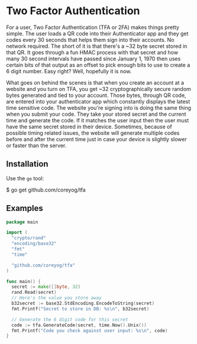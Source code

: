 # Two Factor Authentication
For a user, Two Factor Authentication (TFA or 2FA) makes things pretty simple. The user loads a QR code into their Authenticator app and they get codes every 30 seconds that helps them sign into their accounts. No network required. The short of it is that there's a ~32 byte secret stored in that QR. It goes through a fun HMAC process with that secret and how many 30 second intervals have passed since January 1, 1970 then uses certain bits of that output as an offset to pick enough bits to use to create a 6 digit number. Easy right? Well, hopefully it is now.

What goes on behind the scenes is that when you create an account at a website and you turn on TFA, you get ~32 cryptographically secure random bytes generated and tied to your account. Those bytes, through QR code, are entered into your authenticator app which constantly displays the latest time sensitive code. The website you're signing into is doing the same thing when you submit your code. They take your stored secret and the current time and generate the code. If it matches the user input then the user must have the same secret stored in their device. Sometimes, because of possible timing related issues, the website will generate multiple codes before and after the current time just in case your device is slightly slower or faster than the server.

## Installation
Use the `go` tool:

  $ go get github.com/coreyog/tfa

## Examples
```go
package main

import (
  "crypto/rand"
  "encoding/base32"
  "fmt"
  "time"

  "github.com/coreyog/tfa"
)

func main() {
  secret := make([]byte, 32)
  rand.Read(secret)
  // Here's the value you store away
  b32secret := base32.StdEncoding.EncodeToString(secret)
  fmt.Printf("Secret to store in DB: %s\n", b32secret)

  // Generate the 6 digit code for this secret
  code := tfa.GenerateCode(secret, time.Now().Unix())
  fmt.Printf("Code you check against user input: %s\n", code)
}
```